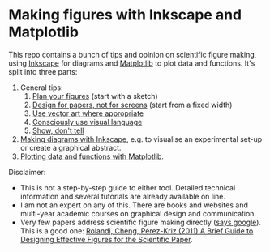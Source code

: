 # Making figures with Inkscape and Matplotlib

This repo contains a bunch of tips and opinion on scientific figure making, using [Inkscape](https://inkscape.org/) for diagrams and [Matplotlib](https://matplotlib.org/) to plot data and functions.
It's split into three parts:

1. General tips:
   1. [Plan your figures](1-1-have-a-plan.md) (start with a sketch)
   2. [Design for papers, not for screens](1-2-design-for-papers.md) (start from a fixed width)
   3. [Use vector art where appropriate](https://nbviewer.org/github/MichaelClerx/making-figures/blob/main/1-3-vector-and-raster.ipynb)
   4. [Consciously use visual language](https://nbviewer.org/github/MichaelClerx/making-figures/blob/main/1-4-visual-language.ipynb)
   5. [Show, don't tell](https://nbviewer.org/github/MichaelClerx/making-figures/blob/main/1-5-show-and-tell.ipynb)
2. [Making diagrams with Inkscape](./2-making-diagrams-with-inkscape.md), e.g. to visualise an experimental set-up or create a graphical abstract.
3. [Plotting data and functions with Matplotlib](./3-plotting-with-matplotlib.ipynb).

Disclaimer: 
- This is not a step-by-step guide to either tool. Detailed technical information and several tutorials are already available on line.
- I am not an expert on any of this. There are books and websites and multi-year academic courses on graphical design and communication.
- Very few papers address scientific figure making directly ([says google](https://scholar.google.com/scholar?q=scientific+figures)). This is a good one: [Rolandi, Cheng, Pérez-Kriz (2011) A Brief Guide to Designing Effective Figures for the Scientific Paper](https://doi.org/10.1002/adma.201102518).
